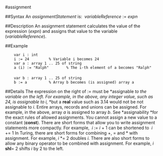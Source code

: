 
#assignment

##Syntax
An *assignmentStatement* is:
 *variableReference* := *expn*

##Description
An assignment statement calculates the value of the expression (*expn*) and assigns that value to the variable (*variableReference*).

##Example

        var i : int
        i := 24         % Variable i becomes 24
        var a : array 1 .. 25 of string
        a (i) := "Ralph"        % The i-th element of a becomes "Ralph"
        
        var b : array 1 .. 25 of string
        b := a          % Array b becomes (is assigned) array a
##Details
The expression on the right of := must be *assignable *to the variable on the left. For example, in the above, any integer value, such as 24, is assignable to *i*,* *but a **real** value such as 3.14 would not be not assignable to *i*. Entire arrays, records and unions can be assigned. For example, in the above, array *a* is assigned to array *b*. See *assignability *for the exact rules of allowed assignments.
You cannot assign a new value to a constant (**const**).
There are short forms that allow you to write assignment statements more compactly. For example,
 *i* := *i* + 1
can be shortened to
 *i* += 1
In Turing, there are short forms for combining +, = and * with assignment. For example, *i* *= 2 doubles *i*.
There are also short forms to allow any binary operator to be combined with assignment. For example, *i* **shl**= 2 shifts *i* by 2 to the left.
